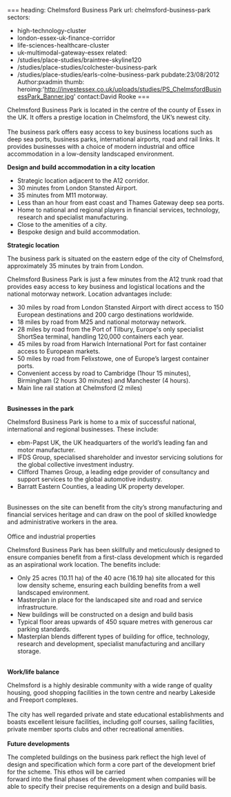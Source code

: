 ===
heading: Chelmsford Business Park
url: chelmsford-business-park
sectors:
  - high-technology-cluster
  - london-essex-uk-finance-corridor
  - life-sciences-healthcare-cluster
  - uk-multimodal-gateway-essex
related:
  - /studies/place-studies/braintree-skyline120
  - /studies/place-studies/colchester-business-park
  - /studies/place-studies/earls-colne-business-park 
pubdate:23/08/2012
Author:pxadmin
thumb:
heroimg:'http://investessex.co.uk/uploads/studies/PS_ChelmsfordBusinessPark_Banner.jpg'
contact:David Rooke
===
 <p>Chelmsford Business Park is located in the centre of the county of Essex in the UK. It offers a prestige location in Chelmsford, the UK’s newest city.<br/><br/>The business park offers easy access to key business locations such as deep sea ports, business parks, international airports, road and rail links. It provides businesses with a choice of modern industrial and office accommodation in a low-density landscaped environment.</p><p><strong>Design and build accommodation in a city location</strong></p><ul><li>Strategic location adjacent to the A12 corridor.</li><li>30 minutes from London Stansted Airport.</li><li>35 minutes from M11 motorway.</li><li>Less than an hour from east coast and Thames Gateway deep sea ports.</li><li>Home to national and regional players in financial services, technology, research and specialist manufacturing.</li><li>Close to the amenities of a city. </li><li>Bespoke design and build accommodation.</li></ul><p><strong>Strategic location</strong></p><p>The business park is situated on the eastern edge of the city of Chelmsford, approximately 35 minutes by train from London.</p><p>Chelmsford Business Park is just a few minutes from the A12 trunk road that provides easy access to key business and logistical locations and the national motorway network. Location advantages include:</p><ul><li>30 miles by road from London Stansted Airport with direct access to 150 European destinations and 200 cargo destinations worldwide.</li><li>18 miles by road from M25 and national motorway network.</li><li>28 miles by road from the Port of Tilbury, Europe's only specialist ShortSea terminal, handling 120,000 containers each year.</li><li>45 miles by road from Harwich International Port for fast container access to European markets.</li><li>50 miles by road from Felixstowe, one of Europe’s largest container ports.</li><li>Convenient access by road to Cambridge (1hour 15 minutes), Birmingham (2 hours 30 minutes) and Manchester (4 hours).</li><li>Main line rail station at Chelmsford (2 miles)</li></ul><p><br/><strong>Businesses in the park</strong></p><p>Chelmsford Business Park is home to a mix of successful national, international and regional businesses. These include:</p><ul><li>ebm-Papst UK, the UK headquarters of the world’s leading fan and motor manufacturer.</li><li>IFDS Group, specialised shareholder and investor servicing solutions for the global collective investment industry. </li><li>Clifford Thames Group, a leading edge provider of consultancy and support services to the global automotive industry.</li><li>Barratt Eastern Counties, a leading UK property developer.</li></ul><p><br/>Businesses on the site can benefit from the city’s strong manufacturing and financial services heritage and can draw on the pool of skilled knowledge and administrative workers in the area.<br/><br/>Office and industrial properties</p><p>Chelmsford Business Park has been skillfully and meticulously designed to ensure companies benefit from a first-class development which is regarded as an aspirational work location. The benefits include:</p><ul><li>Only 25 acres (10.11 ha) of the 40 acre (16.19 ha) site allocated for this low density scheme, ensuring each building benefits from a well landscaped environment.</li><li>Masterplan in place for the landscaped site and road and service infrastructure.</li><li>New buildings will be constructed on a design and build basis</li><li>Typical floor areas upwards of 450 square metres with generous car parking standards.</li><li>Masterplan blends different types of building for office, technology, research and development, specialist manufacturing and ancillary storage.</li></ul><p><br/><strong>Work/life balance</strong></p><p>Chelmsford is a highly desirable community with a wide range of quality housing, good shopping facilities in the town centre and nearby Lakeside and Freeport complexes.<br/><br/>The city has well regarded private and state educational establishments and boasts excellent leisure facilities, including golf courses, sailing facilities, private member sports clubs and other recreational amenities.<br/><br/><strong>Future developments</strong></p><p>The completed buildings on the business park reflect the high level of design and specification which form a core part of the development brief for the scheme. This ethos will be carried<br/>forward into the final phases of the development when companies will be able to specify their precise requirements on a design and build basis.</p> 